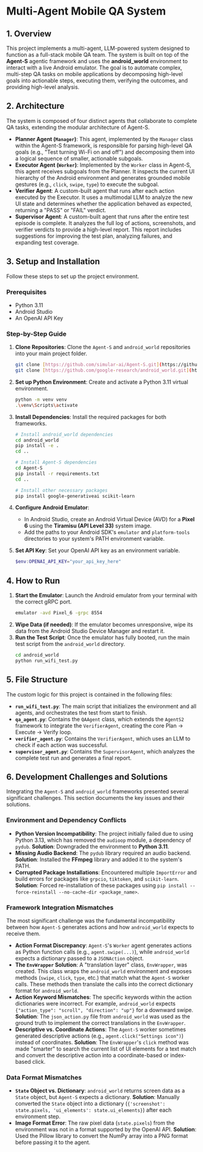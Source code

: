 # Multi-Agent Mobile QA System

## 1. Overview

This project implements a multi-agent, LLM-powered system designed to function as a full-stack mobile QA team. The system is built on top of the **Agent-S** agentic framework and uses the **android_world** environment to interact with a live Android emulator. The goal is to automate complex, multi-step QA tasks on mobile applications by decomposing high-level goals into actionable steps, executing them, verifying the outcomes, and providing high-level analysis.

## 2. Architecture

The system is composed of four distinct agents that collaborate to complete QA tasks, extending the modular architecture of Agent-S.

* **Planner Agent (`Manager`)**: This agent, implemented by the `Manager` class within the Agent-S framework, is responsible for parsing high-level QA goals (e.g., "Test turning Wi-Fi on and off") and decomposing them into a logical sequence of smaller, actionable subgoals.
* **Executor Agent (`Worker`)**: Implemented by the `Worker` class in Agent-S, this agent receives subgoals from the Planner. It inspects the current UI hierarchy of the Android environment and generates grounded mobile gestures (e.g., `click`, `swipe`, `type`) to execute the subgoal.
* **Verifier Agent**: A custom-built agent that runs after each action executed by the Executor. It uses a multimodal LLM to analyze the new UI state and determines whether the application behaved as expected, returning a "PASS" or "FAIL" verdict.
* **Supervisor Agent**: A custom-built agent that runs after the entire test episode is complete. It analyzes the full log of actions, screenshots, and verifier verdicts to provide a high-level report. This report includes suggestions for improving the test plan, analyzing failures, and expanding test coverage.

## 3. Setup and Installation

Follow these steps to set up the project environment.

### Prerequisites
* Python 3.11
* Android Studio
* An OpenAI API Key

### Step-by-Step Guide

1.  **Clone Repositories**: Clone the `Agent-S` and `android_world` repositories into your main project folder.
    ```bash
    git clone [https://github.com/simular-ai/Agent-S.git](https://github.com/simular-ai/Agent-S.git)
    git clone [https://github.com/google-research/android_world.git](https://github.com/google-research/android_world.git)
    ```

2.  **Set up Python Environment**: Create and activate a Python 3.11 virtual environment.
    ```bash
    python -m venv venv
    .\venv\Scripts\activate
    ```

3.  **Install Dependencies**: Install the required packages for both frameworks.
    ```bash
    # Install android_world dependencies
    cd android_world
    pip install -e .
    cd ..

    # Install Agent-S dependencies
    cd Agent-S
    pip install -r requirements.txt
    cd ..

    # Install other necessary packages
    pip install google-generativeai scikit-learn
    ```

4.  **Configure Android Emulator**:
    * In Android Studio, create an Android Virtual Device (AVD) for a **Pixel 6** using the **Tiramisu (API Level 33)** system image.
    * Add the paths to your Android SDK's `emulator` and `platform-tools` directories to your system's PATH environment variable.

5.  **Set API Key**: Set your OpenAI API key as an environment variable.
    ```powershell
    $env:OPENAI_API_KEY="your_api_key_here"
    ```

## 4. How to Run

1.  **Start the Emulator**: Launch the Android emulator from your terminal with the correct gRPC port.
    ```bash
    emulator -avd Pixel_6 -grpc 8554
    ```
2.  **Wipe Data (if needed)**: If the emulator becomes unresponsive, wipe its data from the Android Studio Device Manager and restart it.
3.  **Run the Test Script**: Once the emulator has fully booted, run the main test script from the `android_world` directory.
    ```bash
    cd android_world
    python run_wifi_test.py
    ```

## 5. File Structure

The custom logic for this project is contained in the following files:

* **`run_wifi_test.py`**: The main script that initializes the environment and all agents, and orchestrates the test from start to finish.
* **`qa_agent.py`**: Contains the `QAAgent` class, which extends the `AgentS2` framework to integrate the `VerifierAgent`, creating the core Plan -> Execute -> Verify loop.
* **`verifier_agent.py`**: Contains the `VerifierAgent`, which uses an LLM to check if each action was successful.
* **`supervisor_agent.py`**: Contains the `SupervisorAgent`, which analyzes the complete test run and generates a final report.

## 6. Development Challenges and Solutions

Integrating the `Agent-S` and `android_world` frameworks presented several significant challenges. This section documents the key issues and their solutions.

### Environment and Dependency Conflicts
* **Python Version Incompatibility**: The project initially failed due to using Python 3.13, which has removed the `audioop` module, a dependency of `pydub`. **Solution**: Downgraded the environment to **Python 3.11**.
* **Missing Audio Backend**: The `pydub` library required an audio backend. **Solution**: Installed the **FFmpeg** library and added it to the system's PATH.
* **Corrupted Package Installations**: Encountered multiple `ImportError` and build errors for packages like `grpcio`, `tiktoken`, and `scikit-learn`. **Solution**: Forced re-installation of these packages using `pip install --force-reinstall --no-cache-dir <package_name>`.

### Framework Integration Mismatches
The most significant challenge was the fundamental incompatibility between how `Agent-S` generates actions and how `android_world` expects to receive them.

* **Action Format Discrepancy**: `Agent-S`'s `Worker` agent generates actions as Python function calls (e.g., `agent.swipe(...)`), while `android_world` expects a dictionary passed to a `JSONAction` object.
* **The `EnvWrapper` Solution**: A "translation layer" class, `EnvWrapper`, was created. This class wraps the `android_world` environment and exposes methods (`swipe`, `click`, `type`, etc.) that match what the `Agent-S` worker calls. These methods then translate the calls into the correct dictionary format for `android_world`.
* **Action Keyword Mismatches**: The specific keywords within the action dictionaries were incorrect. For example, `android_world` expects `{"action_type": "scroll", "direction": "up"}` for a downward swipe. **Solution**: The `json_action.py` file from `android_world` was used as the ground truth to implement the correct translations in the `EnvWrapper`.
* **Descriptive vs. Coordinate Actions**: The `Agent-S` worker sometimes generated descriptive actions (e.g., `agent.click("Settings icon")`) instead of coordinates. **Solution**: The `EnvWrapper`'s `click` method was made "smarter" to search the current list of UI elements for a text match and convert the descriptive action into a coordinate-based or index-based click.

### Data Format Mismatches
* **`State` Object vs. Dictionary**: `android_world` returns screen data as a `State` object, but `Agent-S` expects a dictionary. **Solution**: Manually converted the `State` object into a dictionary (`{'screenshot': state.pixels, 'ui_elements': state.ui_elements}`) after each environment step.
* **Image Format Error**: The raw pixel data (`state.pixels`) from the environment was not in a format supported by the OpenAI API. **Solution**: Used the Pillow library to convert the NumPy array into a PNG format before passing it to the agent.
